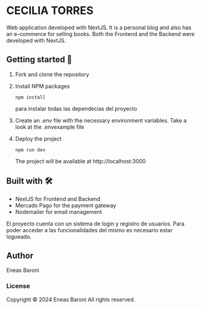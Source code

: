 # CECILIA TORRES

Web application developed with NextJS. It is a personal blog and also has an e-commerce for selling books.
Both the Frontend and the Backend were developed with NextJS.

## Getting started 🚀

1. Fork and clone the repository

2. Install NPM packages

   ```
   npm install
   ```
    para instalar todas las dependecias del proyecto

4. Create an .env file with the necessary environment variables. Take a look at the .envexample file

3. Deploy the project 

   ```
   npm run dev
   ```

    The project will be available at http://localhost:3000


## Built with 🛠️ 

* NextJS for Frontend and Backend
* Mercado Pago for the payment gateway
* Nodemailer for email management 

El proyecto cuenta con un sistema de login y registro de usuarios. Para poder acceder a las funcionalidades del mismo es necesario estar logueado.

## Author

Eneas Baroni


### License

Copyright © 2024 Eneas Baroni
All rights reserved.